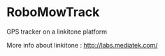 RoboMowTrack
============

GPS tracker on a linkitone platform

More info about linkitone : http://labs.mediatek.com/

